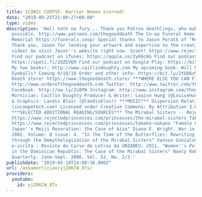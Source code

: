 ```yaml
---
title: ICONIC CORPSE- Warrior Women Scorned!
date: "2019-09-25T21:00:27+08:00"
type: video
description: 'Hell hath no fury... Thank you Patron deathlings, who make this all
  possible. http://www.patreon.com/thegooddeath The Co-op Funeral Home of People’s
  Memorial https://funerals.coop/ Special thanks to Jason Porath of "Rejected Princesses".
  Thank you, Jason for lending your artwork and expertise to the creation of this
  video! Go visit Jason''s website right now. Scoot! https://www.rejectedprincesses.com/
  Find our podcast on iTunes: https://apple.co/2yK6c6G Find our podcast on Spotify:
  https://spoti.fi/2QZEVEM Find our podcast on Google Play: https://bit.ly/2AdEvoj
  My two books!: http://www.caitlindoughty.com My upcoming book: Will My Cat Eat My
  Eyeballs? Coming 9/10/19 Order and other info: https://bit.ly/2YOD6z9 Shop The Good
  Death store! https://www.thegooddeath.store/ ***WHERE ELSE YOU CAN FIND ME*** Website:
  http://www.orderofthegooddeath.com Twitter: http://www.twitter.com/thegooddeath
  Facebook: http://ow.ly/Zz8PW Instagram: http://www.instagram.com/thegooddeath ***CREDITS***
  Mortician: Caitlin Doughty Producer & Writer: Louise Hung (@LouiseHung1) Editor
  & Graphics: Landis Blair (@landisblair) ***MUSIC*** Dispersion Relation Kevin MacLeod
  (incompetech.com) Licensed under Creative Commons: By Attribution 3.0 License http://creativecommons.org/licenses/by/3.0/
  ***SELECTED ADDITIONAL READING/SOURCES*** The Mirabal Sisters -- Rejected Princesses
  https://www.rejectedprincesses.com/princesses/the-mirabal-sisters Takeko Nakano
  https://www.rejectedprincesses.com/princesses/takeko-nakano "Female Combatants and
  Japan''s Meiji Resoration: the Case of Aizu" Diana E. Wright. War in History, October
  2001. Volume: 8 issue: 4. "In the Time of the Butterflies: Rewriting Dominican History
  through the Demythologization of the Mirabal Sisters" Vansan Gonçalves. Revista
  e-scrita : Revista do Curso de Letras da UNIABEU. 2011. "Women''s Political Participation
  in the Dominican Republic: The Case of the Mirabal Sisters" Nancy Robinson. Caribbean
  Quarterly. June-Sept. 2006. Vol. 52, No. 2/3.'
publishdate: "2019-05-18T14:00:36.000Z"
url: /askamortician/yjZ8KCW_8Ts/
providers:
  youtube:
    id: yjZ8KCW_8Ts
---
```

